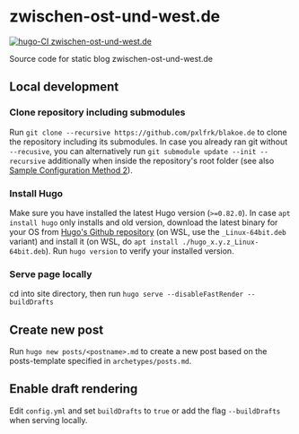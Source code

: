 # zwischen-ost-und-west.de

[![hugo-CI zwischen-ost-und-west.de](https://github.com/pxlfrk/zwischen-ost-und-west.de/actions/workflows/hugo_CI.yml/badge.svg)](https://github.com/pxlfrk/zwischen-ost-und-west.de/actions/workflows/hugo-CI.yml)

Source code for static blog zwischen-ost-und-west.de

## Local development

### Clone repository including submodules
Run `git clone --recursive https://github.com/pxlfrk/blakoe.de` to clone the repository including its submodules.
In case you already ran git without `--recusive`, you can alternatively run `git submodule update --init --recursive` additionally when inside the repository's root folder (see also [Sample Configuration Method 2](https://github.com/adityatelange/hugo-PaperMod/wiki/Installation#sample-configyml)).

### Install Hugo
Make sure you have installed the latest Hugo version (`>=0.82.0`). In case `apt install hugo` only installs and old version, download the latest binary for your OS from [Hugo's Github repository](https://github.com/gohugoio/hugo/releases/latest) (on WSL, use the `_Linux-64bit.deb` variant) and install it (on WSL, do `apt install ./hugo_x.y.z_Linux-64bit.deb`).
Run `hugo version` to verify your installed version.

### Serve page locally
cd into site directory, then run `hugo serve --disableFastRender --buildDrafts`

## Create new post
Run `hugo new posts/<postname>.md` to create a new post based on the posts-template specified in `archetypes/posts.md`.

## Enable draft rendering
Edit `config.yml` and set `buildDrafts` to `true` or add the flag `--buildDrafts` when serving locally.
